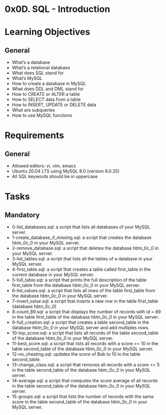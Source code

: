 # 0x0D. SQL - Introduction

# Learning Objectives
## General
- What’s a database
- What’s a relational database
- What does SQL stand for
- What’s MySQL
- How to create a database in MySQL
- What does DDL and DML stand for
- How to CREATE or ALTER a table
- How to SELECT data from a table
- How to INSERT, UPDATE or DELETE data
- What are subqueries
- How to use MySQL functions


# Requirements
## General
- Allowed editors: vi, vim, emacs
- Ubuntu 20.04 LTS using MySQL 8.0 (version 8.0.25)
- All SQL keywords should be in uppercase

# Tasks
## Mandatory
- 0-list_databases.sql: a script that lists all databases of your MySQL server.
- 1-create_database_if_missing.sql: a script that creates the database hbtn_0c_0 in your MySQL server.
- 2-remove_database.sql: a script that deletes the database hbtn_0c_0 in your MySQL server.
- 3-list_tables.sql: a script that lists all the tables of a database in your MySQL server.
- 4-first_table.sql: a script that creates a table called first_table in the current database in your MySQL server.
- 5-full_table.sql: a script that prints the full description of the table first_table from the database hbtn_0c_0 in your MySQL server.
- 6-list_values.sql: a script that lists all rows of the table first_table from the database hbtn_0c_0 in your MySQL server.
- 7-insert_value.sql: a script that inserts a new row in the table first_table (database hbtn_0c_0)
- 8-count_89.sql: a script that displays the number of records with id = 89 in the table first_table of the database hbtn_0c_0 in your MySQL server.
- 9-full_creation.sql: a script that creates a table second_table in the database hbtn_0c_0 in your MySQL server and add multiples rows.
- 10-top_score.sql: a script that lists all records of the table second_table of the database hbtn_0c_0 in your MySQL server.
- 11-best_score.sql: a script that lists all records with a score >= 10 in the table second_table of the database hbtn_0c_0 in your MySQL server.
- 12-no_cheating.sql: updates the score of Bob to 10 in the table second_table.
- 13-change_class.sql: a script that removes all records with a score <= 5 in the table second_table of the database hbtn_0c_0 in your MySQL server.
- 14-average.sql: a script that computes the score average of all records in the table second_table of the database hbtn_0c_0 in your MySQL server.
- 15-groups.sql:  a script that lists the number of records with the same score in the table second_table of the database hbtn_0c_0 in your MySQL server.
